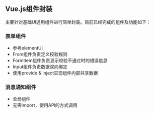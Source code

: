 ## Vue.js组件封装

主要针对基础UI通用组件进行简单封装。目前已经完成的组件及功能如下：

### 表单组件

- 参考elementUI
- From组件负责定义校验规则
- FormItem组件负责显示校验不通过时的错误信息
- Input组件负责数据双向绑定
- 使用provide & inject实现组件内部共享数据

### 消息通知组件
- 全局组件
- 无需import，使用API的方式调用
